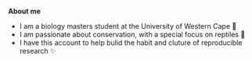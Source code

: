 **About me**

- I am a biology masters student at the University of Western Cape 🌱
- I am passionate about conservation, with a special focus on reptiles 🐍
- I have this account to help bulid the habit and cluture of reproducible research ✨

